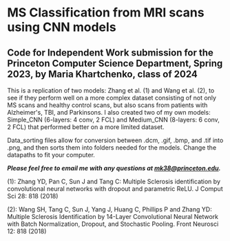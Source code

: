 # MS Classification from MRI scans using CNN models
## Code for Independent Work submission for the Princeton Computer Science Department, Spring 2023, by Maria Khartchenko, class of 2024

This is a replication of two models: Zhang et al. (1) and Wang et al. (2), to see if they perform well on a more complex dataset consisting of not only MS scans and healthy control scans, but also scans from patients with Alzheimer's, TBI, and Parkinsons.
I also created two of my own models: Simple_CNN (6-layers: 4 conv, 2 FCL) and Medium_CNN (8-layers: 6 conv, 2 FCL) that performed better on a more limited dataset. 

Data_sorting files allow for conversion between .dcm, .gif, .bmp, and .tif into .png, and then sorts them into folders needed for the models. Change the datapaths to fit your computer. 

**_Please feel free to email me with any questions at <mk38@princeton.edu>._**


(1): Zhang YD, Pan C, Sun J and Tang C: Multiple Sclerosis identification by convolutional neural networks with dropout and parametric ReLU. J Comput Sci 28: 818 (2018)

(2): Wang SH, Tang C, Sun J, Yang J, Huang C, Phillips P and Zhang YD: Multiple Sclerosis Identification by 14-Layer Convolutional Neural Network with Batch Normalization, Dropout, and Stochastic Pooling. Front Neurosci 12: 818 (2018)
